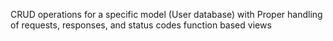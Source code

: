 CRUD operations for a specific model (User database)
with Proper handling of requests, responses, and status codes
function based views
